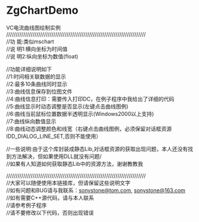 ﻿ZgChartDemo
===========

VC电流曲线图绘制实例
//////////////////////////////////////////////////////////////////////////  
//功  能:类似mschart  
//说  明1:横向坐标为时间值  
//说  明2:纵向坐标为数值(float)  

//功能详细说明如下  
//1:时间相关联数据的显示  
//2:最多10条曲线同时显示  
//3:曲线信息保存到位图文件  
//4:曲线信息打印：需要传入打印DC，在例子程序中我给出了详细的代码  
//5:曲线显示时动态调整是否显示(左键点击曲线图例)  
//6:曲线当前鼠标位置数据半透明显示(Windows2000以上支持)  
//7:曲线纵向数值显示  
//8:曲线动态调整颜色和线宽（右键点击曲线图例，必须保留对话框资源IDD_DIALOG_LINE_SET,否则不能使用）  

//一些说明:由于这个库封装成静态Lib,对话框资源的获取出现问题，本人还没有找到方法解决，但如果使用DLL就没有问题/  
//如果有人知道如何获取静态Lib中的资源方法，谢谢教教我  

//////////////////////////////////////////////////////////////////////////  
//大家可以随便使用本链接库，但请保留这些说明文字  
//如有问题和BUG请与我联系：sonystone@tom.com, sonystone@163.com  
//如有需要C++源代码，请与本人联系  
//请参考例子程序  
//请不要修改以下代码，否则出现错误  